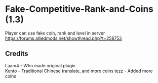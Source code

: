 # Fake-Competitive-Rank-and-Coins (1.3)
Player can use fake coin, rank and level in server
https://forums.alliedmods.net/showthread.php?t=258753

## Credits
Laam4 - Who made original plugin  
Kento - Traditional Chinese translate, and more coins
tezz  - Added more coins 
